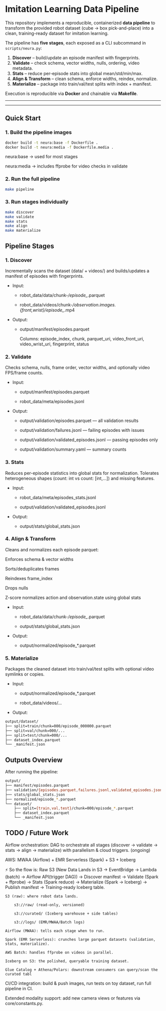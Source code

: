 # Imitation Learning Data Pipeline

This repository implements a reproducible, containerized **data pipeline** to transform the provided robot dataset (cube → box pick-and-place) into a clean, training-ready dataset for imitation learning.

The pipeline has **five stages**, each exposed as a CLI subcommand in `scripts/neura.py`:

1. **Discover** – build/update an episode manifest with fingerprints.  
2. **Validate** – check schema, vector widths, nulls, ordering, video metadata.  
3. **Stats** – reduce per-episode stats into global mean/std/min/max.  
4. **Align & Transform** – clean schema, enforce widths, reindex, normalize.  
5. **Materialize** – package into train/val/test splits with index + manifest.

Execution is reproducible via **Docker** and chainable via **Makefile**.

---

---

## Quick Start

### 1. Build the pipeline images
```bash
docker build -t neura:base -f Dockerfile .
docker build -t neura:media -f Dockerfile.media .
```

neura:base → used for most stages

neura:media → includes ffprobe for video checks in validate

### 2. Run the full pipeline
```bash
make pipeline
```


### 3. Run stages individually
```bash
make discover
make validate
make stats
make align
make materialize
```

## Pipeline Stages
### 1. Discover

Incrementally scans the dataset (data/ + videos/) and builds/updates a manifest of episodes with fingerprints.

* Input:

     * robot_data/data/chunk-*/episode_*.parquet

     * robot_data/videos/chunk-*/observation.images.
       {front,wrist}/episode_*.mp4

* Output:

    *   output/manifest/episodes.parquet
        
        Columns: episode_index, chunk, parquet_uri, video_front_uri, video_wrist_uri, fingerprint, status


### 2. Validate

Checks schema, nulls, frame order, vector widths, and optionally video FPS/frame counts.

* Input:

    *   output/manifest/episodes.parquet

    *   robot_data/meta/episodes.jsonl

* Output:

    *   output/validation/episodes.parquet — all validation results

    *   output/validation/failures.jsonl — failing episodes with    issues

    *   output/validation/validated_episodes.jsonl — passing episodes only

    *   output/validation/summary.yaml — summary counts

### 3. Stats

Reduces per-episode statistics into global stats for normalization.
Tolerates heterogeneous shapes (count: int vs count: [int,…]) and missing features.

* Input:

    *   robot_data/meta/episodes_stats.jsonl

    *   output/validation/validated_episodes.jsonl

* Output:

    *   output/stats/global_stats.json

### 4. Align & Transform

Cleans and normalizes each episode parquet:

Enforces schema & vector widths

Sorts/deduplicates frames

Reindexes frame_index

Drops nulls

Z-score normalizes action and observation.state using global stats

* Input:

    *   robot_data/data/chunk-*/episode_*.parquet

    *   output/stats/global_stats.json

* Output:

    *   output/normalized/episode_*.parquet

### 5. Materialize

Packages the cleaned dataset into train/val/test splits with optional video symlinks or copies.

* Input:

    *   output/normalized/episode_*.parquet

    *   robot_data/videos/...

* Output:
```bash
output/dataset/
├── split=train/chunk=000/episode_000000.parquet
├── split=val/chunk=000/...
├── split=test/chunk=000/...
├── dataset_index.parquet
└── _manifest.json
```

## Outputs Overview

 After running the pipeline:

```bash
output/
├── manifest/episodes.parquet
├── validation/{episodes.parquet,failures.jsonl,validated_episodes.jsonl,summary.yaml}
├── stats/global_stats.json
├── normalized/episode_*.parquet
└── dataset/
    ├── split={train,val,test}/chunk=000/episode_*.parquet
    ├── dataset_index.parquet
    └── _manifest.json
```


## TODO / Future Work


Airflow orchestration: DAG to orchestrate all stages (discover → validate → stats → align → materialize) with parallelism & cloud triggers. (ongoing)

AWS: MWAA (Airflow) + EMR Serverless (Spark) + S3 + Iceberg

⚡ So the flow is:
Raw S3 (New Data Lands in S3 → EventBridge → Lambda (batch) → Airflow API(trigger DAG)) → Discover manifest → Validate (Spark + ffprobe) → Stats (Spark reduce) → Materialize (Spark → Iceberg) → Publish manifest → Training-ready Iceberg table.

    S3 (raw): where robot data lands.

        s3://raw/ (read-only, versioned)

        s3://curated/ (Iceberg warehouse + side tables)

        s3://logs/ (EMR/MWAA/Batch logs)

    Airflow (MWAA): tells each stage when to run.

    Spark (EMR Serverless): crunches large parquet datasets (validation, stats, materialize).

    AWS Batch: handles ffprobe on videos in parallel.

    Iceberg on S3: the polished, queryable training dataset.

    Glue Catalog + Athena/Polars: downstream consumers can query/scan the curated tabl



CI/CD integration: build & push images, run tests on toy dataset, run full pipeline in CI.

Extended modality support: add new camera views or features via core/constants.py.
